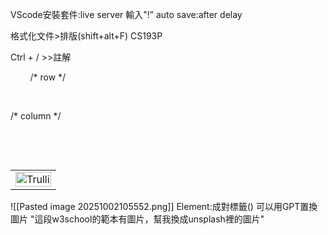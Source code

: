 VScode安裝套件:live server
輸入"!”
auto save:after delay

格式化文件>排版(shift+alt+F)
CS193P

Ctrl + /  >>註解
<style>

    table,

    th,

    td{

        /* 框線 */

        border: 1px solid black;

        /* 文字置中 */

        text-align: center;

    }

</style>

<table width="100%">
        <tr>    /* row */

            <td><img src="./images/pic6.png" alt="Trulli" width="100%"></td>    /* column */

        </tr>
        
</table>

![[Pasted image 20251002105552.png]]
Element:成對標籤(<html><head><body>)
可以用GPT置換圖片
"這段w3school的範本有圖片，幫我換成unsplash裡的圖片"
